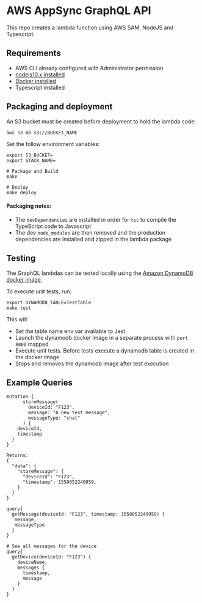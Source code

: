 # AWS AppSync GraphQL API

This repo creates a lambda function using AWS SAM, NodeJS and Typescript.

## Requirements

* AWS CLI already configured with Administrator permission
* [nodejs10.x installed](https://nodejs.org/en/download/releases/)
* [Docker installed](https://www.docker.com/community-edition)
* Typescript installed

## Packaging and deployment

An S3 bucket must be created before deployment to hold the lambda code:

```
aws s3 mb s3://BUCKET_NAME
```

Set the follow environment variables:
```
export S3_BUCKET=
export STACK_NAME=
```

```
# Package and Build
make

# Deploy
make deploy
```

#### Packaging notes:
- The `devDependencies` are installed in order for `tsc` to compile the TypeScript code to Javascript
- The dev `node_modules` are then removed and the production dependencies are installed and zipped in the lambda package

## Testing

The GraphQL lambdas can be tested locally using the [Amazon DynamoDB docker image](https://hub.docker.com/r/amazon/dynamodb-local).

To execute unit tests, run:
```
export DYNAMODB_TABLE=TestTable
make test
```

This will:
- Set the table name env var available to Jest  
- Launch the dynamodb docker image in a separate process with `port 8000` mapped  
- Execute unit tests. Before tests execute a dynamodb table is created in the docker image  
- Stops and removes the dynamodb image after test execution  

## Example Queries

```
mutation {
      storeMessage(
        deviceId: "F123", 
        message: "A new test message",
        messageType: "chat"
      ) {
    deviceId,
    timestamp
  }
}

Returns:
{
  "data": {
    "storeMessage": {
      "deviceId": "F123",
      "timestamp": 1558052249959,
    }
  }
}

query{
  getMessage(deviceId: "F123", timestamp: 1558052249959) {
   message,
   messageType
  }
}

# See all messages for the device
query{
  getDevice(deviceId: "F123") {
    deviceName,
    messages {
      timestamp,
      message
    }
  }
}
```